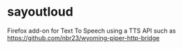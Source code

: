 # sayoutloud

Firefox add-on for Text To Speech using a TTS API such as https://github.com/nbr23/wyoming-piper-http-bridge

